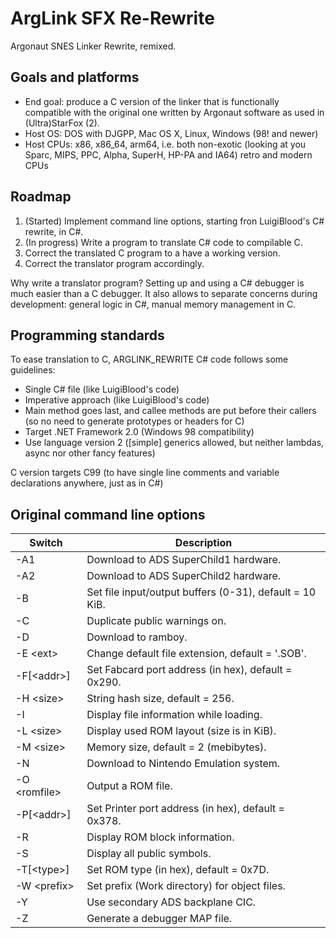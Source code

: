 # ArgLink SFX Re-Rewrite
Argonaut SNES Linker Rewrite, remixed.

## Goals and platforms
* End goal: produce a C version of the linker that is functionally compatible with the original one written by Argonaut software as used in (Ultra)StarFox (2).
* Host OS: DOS with DJGPP, Mac OS X, Linux, Windows (98! and newer)
* Host CPUs: x86, x86_64, arm64, i.e. both non-exotic (looking at you Sparc, MIPS, PPC, Alpha, SuperH, HP-PA and IA64) retro and modern CPUs  

## Roadmap
1. (Started) Implement command line options, starting fron LuigiBlood's C# rewrite, in C#.
2. (In progress) Write a program to translate C# code to compilable C.
3. Correct the translated C program to a have a working version.
4. Correct the translator program accordingly.

Why write a translator program? Setting up and using a C# debugger is much easier than a C debugger. It also allows to separate concerns during development: general logic in C#, manual memory management in C.   

## Programming standards
To ease translation to C, ARGLINK_REWRITE C# code follows some guidelines:
* Single C# file (like LuigiBlood's code)
* Imperative approach (like LuigiBlood's code)
* Main method goes last, and callee methods are put before their callers (so no need to generate prototypes or headers for C)
* Target .NET Framework 2.0 (Windows 98 compatibility)
* Use language version 2 ([simple] generics allowed, but neither lambdas, async nor other fancy features)

C version targets C99 (to have single line comments and variable declarations anywhere, just as in C#)

## Original command line options
| Switch        | Description                                             |
|---------------|---------------------------------------------------------|
| -A1           | Download to ADS SuperChild1 hardware.                   |
| -A2           | Download to ADS SuperChild2 hardware.                   |
| -B            | Set file input/output buffers (0-31), default = 10 KiB. |
| -C            | Duplicate public warnings on.                           |
| -D            | Download to ramboy.                                     |
| -E \<ext>     | Change default file extension, default = '.SOB'.        |
| -F[\<addr>]   | Set Fabcard port address (in hex), default = 0x290.     |
| -H \<size>    | String hash size, default = 256.                        |
| -I            | Display file information while loading.                 |
| -L \<size>    | Display used ROM layout (size is in KiB).               |
| -M \<size>    | Memory size, default = 2 (mebibytes).                   |
| -N            | Download to Nintendo Emulation system.                  |
| -O \<romfile> | Output a ROM file.                                      |
| -P[\<addr>]   | Set Printer port address (in hex), default = 0x378.     |
| -R            | Display ROM block information.                          |
| -S            | Display all public symbols.                             |
| -T[\<type>]   | Set ROM type (in hex), default = 0x7D.                  |
| -W \<prefix>  | Set prefix (Work directory) for object files.           |
| -Y            | Use secondary ADS backplane CIC.                        |
| -Z            | Generate a debugger MAP file.                           |
